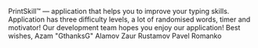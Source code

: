 PrintSkill™ — application that helps you to improve your typing skills. Application has three difficulty levels, a lot of randomised words, timer and motivator!
Our development team hopes you enjoy our application!
Best wishes,
  Azam "GthanksG" Alamov
  Zaur Rustamov
  Pavel Romanko
